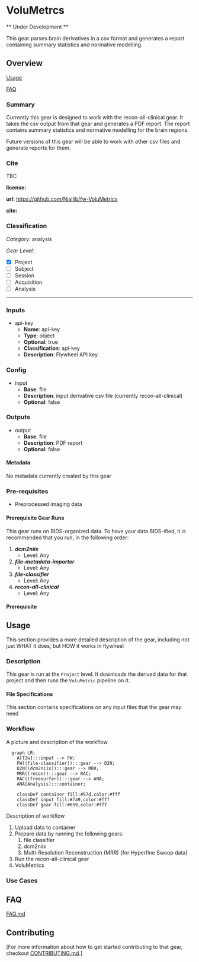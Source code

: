# VoluMetrcs
** Under Development **

This gear parses brain derivatives in a csv format and generates a report containing summary statistics and normative modelling.

## Overview

[Usage](#usage)

[FAQ](#faq)

### Summary
Currently this gear is designed to work with the recon-all-clinical gear. It takes the csv output from that gear and generates a PDF report.
The report contains summary statistics and normative modelling for the brain regions.

Future versions of this gear will be able to work with other csv files and generate reports for them.

### Cite
TBC

**license:**


**url:** <https://github.com/Nialljb/fw-VoluMetrics>

**cite:**  


### Classification

*Category:* analysis

*Gear Level:*

* [x] Project
* [ ] Subject
* [ ] Session
* [ ] Acquisition
* [ ] Analysis

----

### Inputs

* api-key
  * **Name**: api-key
  * **Type**: object
  * **Optional**: true
  * **Classification**: api-key
  * **Description**: Flywheel API key.

### Config

* input
  * **Base**: file
  * **Description**: input derivative csv file (currently recon-all-clinical)
  * **Optional**: false

### Outputs
* output
  * **Base**: file
  * **Description**: PDF report
  * **Optional**: false


#### Metadata

No metadata currently created by this gear

### Pre-requisites

- Preprocessed imaging data

#### Prerequisite Gear Runs

This gear runs on BIDS-organized data. To have your data BIDS-ified, it is recommended
that you run, in the following order:

1. ***dcm2niix***
    * Level: Any
2. ***file-metadata-importer***
    * Level: Any
3. ***file-classifier***
    * Level: Any
4. ***recon-all-clinical***
    * Level: Any

#### Prerequisite

## Usage

This section provides a more detailed description of the gear, including not just WHAT
it does, but HOW it works in flywheel

### Description

This gear is run at the `Project` level. It downloads the derived data for that project and then runs the
`VoluMetric` pipeline on it.


#### File Specifications

This section contains specifications on any input files that the gear may need

### Workflow

A picture and description of the workflow

```mermaid
  graph LR;
    A[T2w]:::input --> FW;
    FW((file-classifier)):::gear --> D2N;
    D2N((dcm2niix)):::gear --> MRR;
    MRR((recon)):::gear --> RAC;
    RAC((freesurfer)):::gear --> ANA;
    ANA[Analysis]:::container;
    
    classDef container fill:#57d,color:#fff
    classDef input fill:#7a9,color:#fff
    classDef gear fill:#659,color:#fff
```

Description of workflow

1. Upload data to container
2. Prepare data by running the following gears:
   1. file classifier
   2. dcm2niix
   3. Multi-Resolution Reconstruction (MRR) {for Hyperfine Swoop data}
3. Run the recon-all-clinical gear
4. VoluMetrics
   
### Use Cases

## FAQ

[FAQ.md](FAQ.md)

## Contributing

[For more information about how to get started contributing to that gear,
checkout [CONTRIBUTING.md](CONTRIBUTING.md).]
